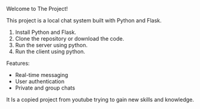 

Welcome to The Project!

This project is a local chat system built with Python and Flask.



1. Install Python and Flask.
2. Clone the repository or download the code.
3. Run the server using python.
4. Run the client using python.


Features:

- Real-time messaging
- User authentication
- Private and group chats

It Is a copied project from youtube trying to gain new skills and knowledge.
